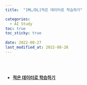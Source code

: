 ```yaml
---
title:  "[ML/DL]적은 데이터로 학습하기"

categories:
  - AI Study
toc: true
toc_sticky: true
 
date: 2022-08-27
last_modified_at: 2022-08-28
---
```


<br/><br/>


- [**적은 데이터로 학습하기**](https://scratched-rayon-d71.notion.site/085a1c6671bc45b98c32d624dcc9e913)

